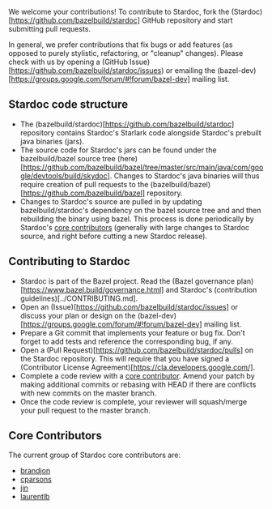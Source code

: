 We welcome your contributions! To contribute to Stardoc, fork the
(Stardoc)[https://github.com/bazelbuild/stardoc] GitHub repository and start
submitting pull requests.

In general, we prefer contributions that fix bugs or add features (as opposed to
purely stylistic, refactoring, or "cleanup" changes). Please check with us by
opening a (GitHub Issue)[https://github.com/bazelbuild/stardoc/issues) or emailing the
(bazel-dev)[https://groups.google.com/forum/#!forum/bazel-dev] mailing list.

## Stardoc code structure

* The (bazelbuild/stardoc)[https://github.com/bazelbuild/stardoc] repository
  contains Stardoc's Starlark code alongside Stardoc's prebuilt java binaries (jars).
* The source code for Stardoc's jars can be found under the bazelbuild/bazel source tree
  (here)[https://github.com/bazelbuild/bazel/tree/master/src/main/java/com/google/devtools/build/skydoc].
  Changes to Stardoc's java binaries will thus require creation of pull requests to the
  (bazelbuild/bazel)[https://github.com/bazelbuild/bazel] repository.
* Changes to Stardoc's source are pulled in by updating bazelbuild/stardoc's dependency
  on the bazel source tree and and then rebuilding the binary using bazel. This process
  is done periodically by Stardoc's [core contributors](#core-contributors) (generally
  with large changes to Stardoc source, and right before cutting a new Stardoc release).

## Contributing to Stardoc

* Stardoc is part of the Bazel project. Read the (Bazel governance
  plan)[https://www.bazel.build/governance.html] and Stardoc's (contribution
  guidelines)[../CONTRIBUTING.md].
* Open an (Issue)[https://github.com/bazelbuild/stardoc/issues] or discuss your
  plan or design on the (bazel-dev)[https://groups.google.com/forum/#!forum/bazel-dev]
  mailing list.
* Prepare a Git commit that implements your feature or bug fix. Don't forget to
  add tests and reference the corresponding bug, if any.
* Open a (Pull Request)[https://github.com/bazelbuild/stardoc/pulls] on the Stardoc
  repository. This will require that you have signed a
  (Contributor License Agreement)[https://cla.developers.google.com/].
* Complete a code review with a [core contributor](#core-contributors). Amend your
  patch by making additional commits or rebasing with HEAD if there are conflicts with new
  commits on the master branch.
* Once the code review is complete, your reviewer will squash/merge your pull
  request to the master branch.

## Core Contributors

The current group of Stardoc core contributors are:

* [brandjon](https://github.com/brandjon)
* [cparsons](https://github.com/c-parsons)
* [jin](https://github.com/jin)
* [laurentlb](https://github.com/laurentlb)



